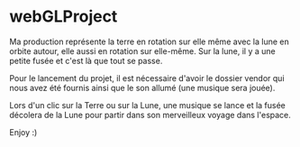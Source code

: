 # webGLProject
Ma production représente la terre en rotation sur elle même avec la lune en orbite autour, elle aussi en rotation sur elle-même.
Sur la lune, il y a une petite fusée et c'est là que tout se passe.

Pour le lancement du projet, il est nécessaire d'avoir le dossier vendor qui nous avez été fournis ainsi que le
son allumé  (une musique sera jouée).

Lors d'un clic sur la Terre ou sur la Lune, une musique se lance et la fusée décolera de la Lune pour partir dans
son merveilleux voyage dans l'espace.

Enjoy :)
